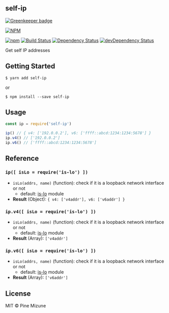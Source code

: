 self-ip
-------

[![Greenkeeper badge](https://badges.greenkeeper.io/pine/self-ip.svg)](https://greenkeeper.io/)

[![NPM](https://nodei.co/npm/self-ip.png?downloads=true&downloadRank=true&stars=true)](https://nodei.co/npm/self-ip/)

[![npm](https://img.shields.io/npm/v/self-ip.svg?maxAge=2592000&style=flat-square)](https://www.npmjs.org/package/self-ip)
[![Build Status](https://img.shields.io/travis/pine/self-ip/master.svg?maxAge=2592000&style=flat-square)](https://travis-ci.org/pine/self-ip)
[![Dependency Status](https://img.shields.io/david/pine/self-ip.svg?maxAge=2592000&style=flat-square)](https://david-dm.org/pine/self-ip)
[![devDependency Status](https://img.shields.io/david/dev/pine/self-ip.svg?maxAge=2592000&style=flat-square)](https://david-dm.org/pine/self-ip?type=dev)

Get self IP addresses

## Getting Started

```
$ yarn add self-ip
```

or

```
$ npm install --save self-ip
```

## Usage

```js
const ip = require('self-ip')

ip() // { v4: ['192.0.0.2'], v6: ['ffff::abcd:1234:1234:5678'] }
ip.v4() // ['192.0.0.2']
ip.v6() // ['ffff::abcd:1234:1234:5678']
```

## Reference
### `ip([ isLo = require('is-lo') ])`
- `isLo(addrs, name)` (function): check if it is a loopback network interface or not
  - default: [is-lo](https://github.com/pine/is-lo) module
- **Result** (Object): `{ v4: ['v4addr'], v6: ['v6addr'] }`

### `ip.v4([ isLo = require('is-lo') ])`
- `isLo(addrs, name)` (function): check if it is a loopback network interface or not
  - default: [is-lo](https://github.com/pine/is-lo) module
- **Result** (Array): `['v4addr']`

### `ip.v6([ isLo = require('is-lo') ])`
- `isLo(addrs, name)` (function): check if it is a loopback network interface or not
  - default: [is-lo](https://github.com/pine/is-lo) module
- **Result** (Array): `['v6addr']`

## License
MIT &copy; Pine Mizune
